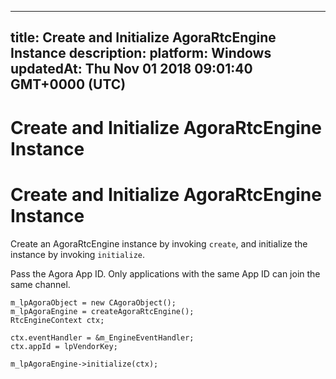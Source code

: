 
---
title: Create and Initialize AgoraRtcEngine Instance
description: 
platform: Windows
updatedAt: Thu Nov 01 2018 09:01:40 GMT+0000 (UTC)
---
# Create and Initialize AgoraRtcEngine Instance
# Create and Initialize AgoraRtcEngine Instance
Create an AgoraRtcEngine instance by invoking <code>create</code>, and initialize the instance by invoking <code>initialize</code>.

Pass the Agora App ID. Only applications with the same App ID can join the same channel.

```
m_lpAgoraObject = new CAgoraObject();
m_lpAgoraEngine = createAgoraRtcEngine();
RtcEngineContext ctx;

ctx.eventHandler = &m_EngineEventHandler;
ctx.appId = lpVendorKey;

m_lpAgoraEngine->initialize(ctx);
```

